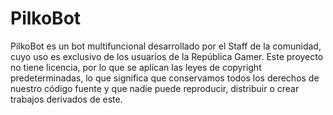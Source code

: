 # PilkoBot
PilkoBot es un bot multifuncional desarrollado por el Staff de la comunidad, cuyo uso es exclusivo de los usuarios de la República Gamer. Este proyecto no tiene licencia, por lo que se aplican las leyes de copyright predeterminadas, lo que significa que conservamos todos los derechos de nuestro código fuente y que nadie puede reproducir, distribuir o crear trabajos derivados de este.
